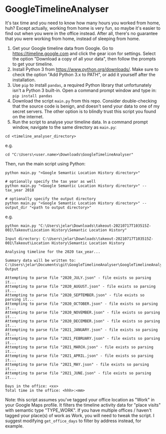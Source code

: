 # GoogleTimelineAnalyser

It's tax time and you need to know how many hours you worked from home, huh? Except actually, working from home is very fun, so maybe it's easier to find out when you were in the office instead. After all, there's no guarantee that you were working from home, instead of sleeping from home.

1. Get your Google timeline data from Google. Go to https://timeline.google.com and click the gear icon for settings. Select the option "Download a copy of all your data", then follow the prompts to get your timeline.
2. Install Python 3 from https://www.python.org/downloads/. Make sure to check the option "Add Python 3.x to PATH", or add it yourself after the installation.
3. Use `pip` to install `pandas`, a required Python library that unfortunately isn't a Python 3 built-in. Open a command prompt window and type in:
 ```pip install pandas```   
4. Download the script `main.py` from this repo. Consider double-checking that the source code is benign, and doesn't send your data to one of my secret servers. The other option is to blindly trust this script you found on the internet.
5. Run the script to analyse your timeline data.
  In a command prompt window, navigate to the same directory as `main.py`:
  ```
  cd <timeline_analyser_directory>
  ```
  e.g.
  ```
  cd "C:\Users\<user.name>\Downloads\GoogleTimelineAnalyser"
  ```
  Then, run the main script using Python:
  ```
  python main.py "<Google Semantic Location History directory>"
  
  # optionally specify the tax year as well
  python main.py "<Google Semantic Location History directory>" --tax_year 2018
  
  # optionally specify the output directory
  python main.py "<Google Semantic Location History directory>" --output_dir "<path to output directory>"
  ```
  e.g.
  ```
  python main.py "C:\Users\jelar\Downloads\takeout-20210717T103515Z-001\Takeout\Location History\Semantic Location History"
  
  Input directory: C:\Users\jelar\Downloads\takeout-20210717T103515Z-001\Takeout\Location History\Semantic Location History
  
  Analysing timeline for the 2020 tax_year...
  
  Summary data will be written to: C:\Users\jelar\Documents\git\GoogleTimelineAnalyser\GoogleTimelineAnalyser Output
  
  Attempting to parse file "2020_JULY.json" - file exists so parsing it...
  Attempting to parse file "2020_AUGUST.json" - file exists so parsing it...
  Attempting to parse file "2020_SEPTEMBER.json" - file exists so parsing it...
  Attempting to parse file "2020_OCTOBER.json" - file exists so parsing it...
  Attempting to parse file "2020_NOVEMBER.json" - file exists so parsing it...
  Attempting to parse file "2020_DECEMBER.json" - file exists so parsing it...
  Attempting to parse file "2021_JANUARY.json" - file exists so parsing it...
  Attempting to parse file "2021_FEBRUARY.json" - file exists so parsing it...
  Attempting to parse file "2021_MARCH.json" - file exists so parsing it...
  Attempting to parse file "2021_APRIL.json" - file exists so parsing it...
  Attempting to parse file "2021_MAY.json" - file exists so parsing it...
  Attempting to parse file "2021_JUNE.json" - file exists so parsing it...
  
  Days in the office: <xx>
  Total time in the office: <hhh>:<mm>
  ```
  
  
  Note: this script assumes you've tagged your office location as "Work" in your Google Maps profile. It filters the timeline activity data for "place visits" with semantic type "TYPE_WORK". If you have multiple offices / haven't tagged your place(s) of work as Work, you will need to tweak the script. I suggest modifying `get_office_days` to filter by address instead, for example. 
